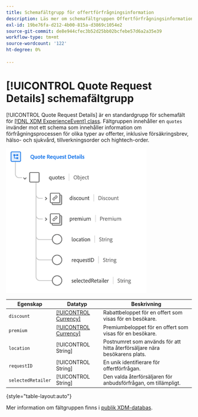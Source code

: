```yaml
---
title: Schemafältgrupp för offertförfrågningsinformation
description: Läs mer om schemafältgruppen Offertförfrågningsinformation.
exl-id: 19be76fa-d212-4b00-815a-d3869c1054e2
source-git-commit: de8e944cfec3b52d25bb02bcfebe57d6a2a35e39
workflow-type: tm+mt
source-wordcount: '122'
ht-degree: 0%

---
```


# [!UICONTROL Quote Request Details] schemafältgrupp

[!UICONTROL Quote Request Details] är en standardgrupp för schemafält för [[!DNL XDM ExperienceEvent] class](../../classes/experienceevent.md). Fältgruppen innehåller en `quotes` invänder mot ett schema som innehåller information om förfrågningsprocessen för olika typer av offerter, inklusive försäkringsbrev, hälso- och sjukvård, tillverkningsorder och hightech-order.

![](../../images/field-groups/quote-request-details.png)

| Egenskap | Datatyp | Beskrivning |
| --- | --- | --- |
| `discount` | [[!UICONTROL Currency]](../../data-types/currency.md) | Rabattbeloppet för en offert som visas för en besökare. |
| `premium` | [[!UICONTROL Currency]](../../data-types/currency.md) | Premiumbeloppet för en offert som visas för en besökare. |
| `location` | [!UICONTROL String] | Postnumret som används för att hitta återförsäljare nära besökarens plats. |
| `requestID` | [!UICONTROL String] | En unik identifierare för offertförfrågan. |
| `selectedRetailer` | [!UICONTROL String] | Den valda återförsäljaren för anbudsförfrågan, om tillämpligt. |

{style="table-layout:auto"}

Mer information om fältgruppen finns i [publik XDM-databas](https://github.com/adobe/xdm/blob/master/docs/reference/fieldgroups/experience-event/experienceevent-quote-request-details.schema.json).
